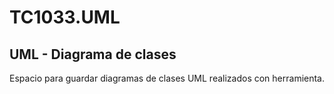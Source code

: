 # TC1033.UML
## UML - Diagrama de clases

Espacio para guardar diagramas de clases UML realizados con herramienta.
